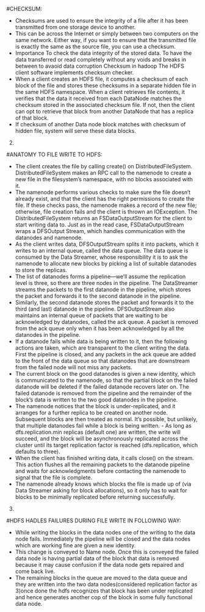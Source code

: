 #CHECKSUM: 

- Checksums are used to ensure the integrity of a file after it has been transmitted from one storage device to another.
- This can be across the Internet or simply between two computers on the same network. Either way, if you want to ensure that the transmitted file is exactly the same as the source file, you can use a checksum. 
- Importance To check the data integrity of the stored data. To have the data transferred or read completely without any voids and breaks in between to avaoid data corruption Checksum in hadoop The HDFS client software implements checksum checker.
- When a client creates an HDFS file, it computes a checksum of each block of the file and stores these checksums in a separate hidden file in the same HDFS namespace. When a client retrieves file contents, it verifies that the data it received from each DataNode matches the checksum stored in the associated checksum file. If not, then the client can opt to retrieve that block from another DataNode that has a replica of that block.
- If checksum of another Data node block matches with checksum of hidden file, system will serve these data blocks.

2) 
#ANATOMY TO FILE WRITE TO HDFS:

- The client creates the file by calling create() on DistributedFileSystem. DistributedFileSystem makes an RPC call to the namenode to create a new file in the filesystem’s namespace, with no blocks associated with it.
- The namenode performs various checks to make sure the file doesn’t already exist, and that the client has the right permissions to create the file. If these checks pass, the namenode makes a record of the new file; otherwise, file creation fails and the client is thrown an IOException. The DistributedFileSystem returns an FSDataOutputStream for the client to start writing data to. Just as in the read case, FSDataOutputStream wraps a DFSOutput Stream, which handles communication with the datanodes and namenode. 
- As the client writes data, DFSOutputStream splits it into packets, which it writes to an internal queue, called the data queue. The data queue is consumed by the Data Streamer, whose responsibility it is to ask the namenode to allocate new blocks by picking a list of suitable datanodes to store the replicas. 
- The list of datanodes forms a pipeline—we’ll assume the replication level is three, so there are three nodes in the pipeline. The DataStreamer streams the packets to the first datanode in the pipeline, which stores the packet and forwards it to the second datanode in the pipeline. 
- Similarly, the second datanode stores the packet and forwards it to the third (and last) datanode in the pipeline. DFSOutputStream also maintains an internal queue of packets that are waiting to be acknowledged by datanodes, called the ack queue. A packet is removed from the ack queue only when it has been acknowledged by all the datanodes in the pipeline. 
- If a datanode fails while data is being written to it, then the following actions are taken, which are transparent to the client writing the data. First the pipeline is closed, and any packets in the ack queue are added to the front of the data queue so that datanodes that are downstream from the failed node will not miss any packets.
- The current block on the good datanodes is given a new identity, which is communicated to the namenode, so that the partial block on the failed datanode will be deleted if the failed datanode recovers later on. The failed datanode is removed from the pipeline and the remainder of the block’s data is written to the two good datanodes in the pipeline.
- The namenode notices that the block is under-replicated, and it arranges for a further replica to be created on another node. Subsequent blocks are then treated as normal. It’s possible, but unlikely, that multiple datanodes fail while a block is being written. - As long as dfs.replication.min replicas (default one) are written, the write will succeed, and the block will be asynchronously replicated across the cluster until its target replication factor is reached (dfs.replication, which defaults to three). 
- When the client has finished writing data, it calls close() on the stream. This action flushes all the remaining packets to the datanode pipeline and waits for acknowledgments before contacting the namenode to signal that the file is complete.
- The namenode already knows which blocks the file is made up of (via Data Streamer asking for block allocations), so it only has to wait for blocks to be minimally replicated before returning successfully.

3)
#HDFS HADLES FAILURES DURING FILE WRITE IN FOLLOWING WAY:

- While writing the blocks in the data nodes one of the writing to the data node fails. Immediately the pipeline will be closed and the data nodes which are working fine are given a new identity. 
- This change is conveyed to Name node. Once this is conveyed the failed data node is having partial data of the block that data is removed because it may cause confusion if the data node gets repaired and come back live.
- The remaining blocks in the queue are moved to the data queue and they are written into the two data nodes(considered replication factor as 3)once done the hdfs recognizes that block has been under replicated and hence generates another cop of the block in some fully functional data node.
